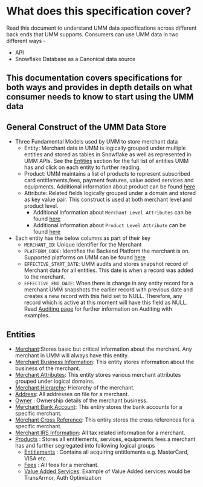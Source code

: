# What does this specification cover?

Read this document to understand UMM data specifications across different back ends that UMM supports.
Consumers can use UMM data in two different ways -

* API
* Snowflake Database as a Canonical data source

## This documentation covers specifications for both ways and provides in depth details on what consumer needs to know to start using the UMM data

## General Construct of the UMM Data Store

* Three Fundamental Models used by UMM to store merchant data
  * Entity: Merchant data in UMM is logically grouped under multiple entities and stored as tables in Snowflake as well as represented in UMM APIs.
    See the [Entities](#entities) section for the full list of entities UMM has and click on each entity to further reading.
  * Product: UMM maintains a list of products to represent subscribed card entitlements,fees, payment features, value added services and equipments.
  Additional information about product can be found [here](?path=docs/specification/merchant/merchantProduct.md)
  * Attribute: Related fields logically grouped under a domain and stored as key value pair. This construct is used at both merchant level and product level.
    * Additional information about `Merchant Level Attributes` can be found [here](?path=docs/specification/merchant/merchantAttributes.md)
    * Additional information about `Product Level Attribute` can be found [here](?path=docs/specification/merchant/merchantProductAttributes.md)
* Each entity has the below columns as part of their key
  * `MERCHANT_ID`: Unique Identifier for the Merchant
  * `PLATFORM_CODE`: Identifies the Backend Platform the merchant is on. Supported platforms on UMM can be found [here](?path=docs/specification/supportedPlatforms.md)
  * `EFFECTIVE_START_DATE`: UMM audits and stores snapshot record of Merchant data for all entities. This date is when a record was added to the merchant.
  * `EFFECTIVE_END_DATE`: When there is change in any entity record for a merchant UMM snapshots the earlier record with previous date and creates a new record with this field set to NULL. Therefore, any record which is active at this moment will have this field as NULL.
Read [Auditing page](?path=docs/specification/merchant/merchantAuditing.md) for further information on Auditing with examples.

## Entities

* [Merchant](?path=docs/specification/merchant/merchant.md):Stores basic but critical information about the merchant. Any merchant in UMM will always have this entity.
* [Merchant Business Information](?path=docs/specification/merchant/merchantBusinessInformation.md): This entity stores information about the business of the merchant.
* [Merchant Attributes](?path=docs/specification/merchant/merchantAttributes.md): This entity stores various merchant attributes grouped under logical domains.
* [Merchant Hierarchy](?path=docs/specification/merchant/MerchantHierarchy.md): Hierarchy of the merchant.
* [Address](?path=docs/specification/merchant/MerchantAddress.md): All addresses on file for a merchant.
* [Owner](?path=docs/specification/merchant/MerchantOwner.md) : Ownership details of the merchant business.
* [Merchant Bank Account](?path=docs/specification/merchant/MerchantBankAccount.md): This entiry stores the bank accounts for a specific merchant.
* [Merchant Cross Reference](?path=docs/specification/merchant/Merchant_Xref.md): This entiry stores the cross references for a specific merchant.
* [Merchant IRS Information](?path=docs/specification/merchant/Tax_Adtnl_Data_US.md): All tax related information for a merchant.
* [Products](?path=docs/specification/merchant/merchantProduct.md) : Stores all entitlements, services, equipments fees a merchant has and further segregated into following logical groups
  * [Entitlements](?path=docs/specification/merchant/merchantProduct.md) : Contains all acquiring entitlements e.g. MasterCard, VISA etc.
  * [Fees](?path=docs/specification/merchant/merchantProduct.md) : All fees for a merchant.
  * [Value Added Services](?path=docs/specification/merchant/merchantProduct.md): Example of Value Added services would be TransArmor, Auth Optimization

